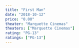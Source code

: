 ```yaml
---
title: "First Man"
date: "2018-10-12"
price: "0.00"
theater: "Marquette Cinemas"
theaters: ["Marquette Cinemas"]
rating: "PG-13"
ratings: ["PG-13"]
---
```

